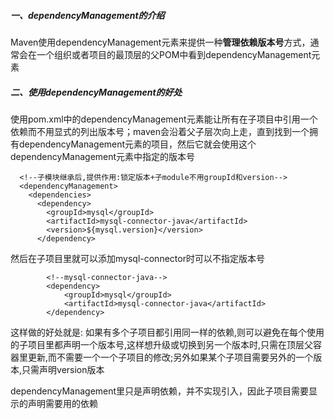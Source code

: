 ##### 一、dependencyManagement的介绍
Maven使用dependencyManagement元素来提供一种**管理依赖版本号**方式，通常会在一个组织或者项目的最顶层的父POM中看到dependencyManagement元素
##### 二、使用dependencyManagement的好处
使用pom.xml中的dependencyManagement元素能让所有在子项目中引用一个依赖而不用显式的列出版本号；maven会沿着父子层次向上走，直到找到一个拥有dependencyManagement元素的项目，然后它就会使用这个dependencyManagement元素中指定的版本号

	  <!--子模块继承后,提供作用:锁定版本+子module不用groupId和version-->
	  <dependencyManagement>
	    <dependencies>
	      <dependency>
	        <groupId>mysql</groupId>
	        <artifactId>mysql-connector-java</artifactId>
	        <version>${mysql.version}</version>
	      </dependency>
	      
然后在子项目里就可以添加mysql-connector时可以不指定版本号

	        <!--mysql-connector-java-->
	        <dependency>
	            <groupId>mysql</groupId>
	            <artifactId>mysql-connector-java</artifactId>
	        </dependency>
        
这样做的好处就是: 如果有多个子项目都引用同一样的依赖,则可以避免在每个使用的子项目里都声明一个版本号,这样想升级或切换到另一个版本时,只需在顶层父容器里更新,而不需要一个一个子项目的修改;另外如果某个子项目需要另外的一个版本,只需声明version版本 


dependencyManagement里只是声明依赖，并不实现引入，因此子项目需要显示的声明需要用的依赖

